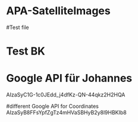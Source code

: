 # APA-SatelliteImages

#Test file

# Test BK

# Google API für Johannes
AIzaSyC1G-1c0JEdd_j4dfKz-QN-44qkz2H2HQA

#different Google API for Coordinates
AIzaSyB8FFsYpfZgTz4mHVaSBHyB2y8l9HBKIb8


